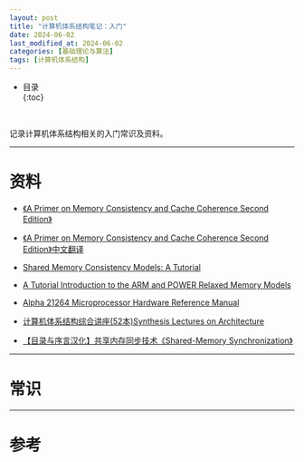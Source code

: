 ```yaml
---
layout: post
title: "计算机体系结构笔记：入门"
date: 2024-06-02
last_modified_at: 2024-06-02
categories: [基础理论与算法]
tags: [计算机体系结构]
---
```


* 目录  
{:toc}
<br/>

记录计算机体系结构相关的入门常识及资料。  

---

# 资料

* [《A Primer on Memory Consistency and Cache Coherence Second Edition》](https://pages.cs.wisc.edu/~markhill/papers/primer2020_2nd_edition.pdf)  

* [《A Primer on Memory Consistency and Cache Coherence Second Edition》中文翻译](https://github.com/kaitoukito/A-Primer-on-Memory-Consistency-and-Cache-Coherence)

* [Shared Memory Consistency Models: A Tutorial](https://rsim.cs.illinois.edu/arch/qual_papers/arch/adve_shared.pdf)

* [A Tutorial Introduction to the ARM and POWER Relaxed Memory Models](https://www.cl.cam.ac.uk/~pes20/ppc-supplemental/test7.pdf)

* [Alpha 21264 Microprocessor Hardware Reference Manual](https://course.ece.cmu.edu/~ece447/s15/lib/exe/fetch.php?media=21264hrm.pdf)

* [计算机体系结构综合讲座(52本)Synthesis Lectures on Architecture](https://zhuanlan.zhihu.com/p/262116768)

* [【目录与序言汉化】共享内存同步技术《Shared-Memory Synchronization》](https://zhuanlan.zhihu.com/p/378066745)


---

# 常识


---

# 参考

